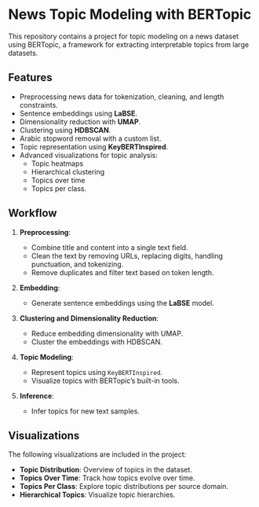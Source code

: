 # News Topic Modeling with BERTopic

This repository contains a project for topic modeling on a news dataset using BERTopic, a framework for extracting interpretable topics from large datasets.

## Features

- Preprocessing news data for tokenization, cleaning, and length constraints.
- Sentence embeddings using **LaBSE**.
- Dimensionality reduction with **UMAP**.
- Clustering using **HDBSCAN**.
- Arabic stopword removal with a custom list.
- Topic representation using **KeyBERTInspired**.
- Advanced visualizations for topic analysis:
  - Topic heatmaps
  - Hierarchical clustering
  - Topics over time
  - Topics per class.

## Workflow

1. **Preprocessing**: 
   - Combine title and content into a single text field.
   - Clean the text by removing URLs, replacing digits, handling punctuation, and tokenizing.
   - Remove duplicates and filter text based on token length.

2. **Embedding**: 
   - Generate sentence embeddings using the **LaBSE** model.

3. **Clustering and Dimensionality Reduction**:
   - Reduce embedding dimensionality with UMAP.
   - Cluster the embeddings with HDBSCAN.

4. **Topic Modeling**:
   - Represent topics using `KeyBERTInspired`.
   - Visualize topics with BERTopic’s built-in tools.

5. **Inference**:
   - Infer topics for new text samples.

## Visualizations

The following visualizations are included in the project:

- **Topic Distribution**: Overview of topics in the dataset.
- **Topics Over Time**: Track how topics evolve over time.
- **Topics Per Class**: Explore topic distributions per source domain.
- **Hierarchical Topics**: Visualize topic hierarchies.
